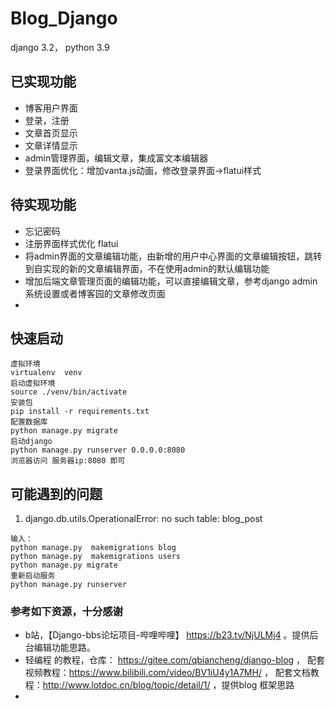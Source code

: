 # Blog_Django
django 3.2， python 3.9  

## 已实现功能
- 博客用户界面
- 登录，注册
- 文章首页显示
- 文章详情显示
- admin管理界面，编辑文章，集成富文本编辑器
- 登录界面优化：增加vanta.js动画，修改登录界面->flatui样式

## 待实现功能
- 忘记密码
- 注册界面样式优化 flatui
- 将admin界面的文章编辑功能，由新增的用户中心界面的文章编辑按钮，跳转到自实现的新的文章编辑界面，不在使用admin的默认编辑功能
- 增加后端文章管理页面的编辑功能，可以直接编辑文章，参考django admin 系统设置或者博客园的文章修改页面
- 

## 快速启动
```
虚拟环境
virtualenv  venv
启动虚拟环境
source ./venv/bin/activate
安装包
pip install -r requirements.txt
配置数据库
python manage.py migrate
启动django
python manage.py runserver 0.0.0.0:8080
浏览器访问 服务器ip:8080 即可
```


## 可能遇到的问题
1. django.db.utils.OperationalError: no such table: blog_post  
```
输入：
python manage.py  makemigrations blog
python manage.py  makemigrations users
python manage.py migrate 
重新启动服务
python manage.py runserver 
```

### 参考如下资源，十分感谢
- b站，【Django-bbs论坛项目-哔哩哔哩】 https://b23.tv/NjULMj4 。提供后台编辑功能思路。
- 轻编程 的教程，仓库： https://gitee.com/qbiancheng/django-blog ，
配套视频教程：https://www.bilibili.com/video/BV1iU4y1A7MH/ ，
配套文档教程：http://www.lotdoc.cn/blog/topic/detail/1/ ，提供blog 框架思路
- 

